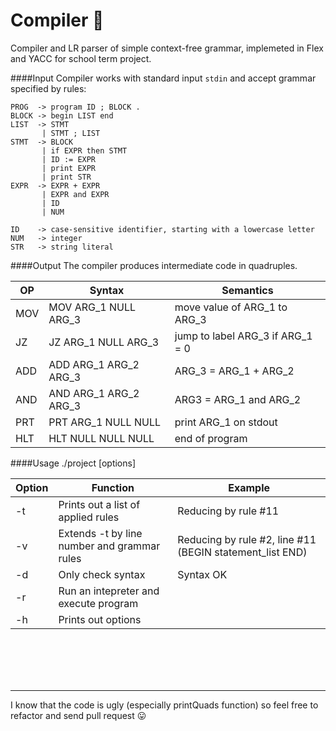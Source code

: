 # Compiler :see_no_evil:
Compiler and LR parser of simple context-free grammar, implemeted in Flex and YACC for school term project.

####Input
Compiler works with standard input `stdin` and accept grammar specified by rules:
```
PROG  -> program ID ; BLOCK .
BLOCK -> begin LIST end
LIST  -> STMT
       | STMT ; LIST
STMT  -> BLOCK
       | if EXPR then STMT
       | ID := EXPR
       | print EXPR
       | print STR
EXPR  -> EXPR + EXPR
       | EXPR and EXPR
       | ID
       | NUM
       
ID    -> case-sensitive identifier, starting with a lowercase letter
NUM   -> integer
STR   -> string literal
```

####Output
The compiler produces intermediate code in quadruples.


OP | Syntax | Semantics
--- | ------ | ---------
MOV | MOV ARG_1 NULL ARG_3 | move value of ARG_1 to ARG_3
JZ | JZ ARG_1 NULL ARG_3 | jump to label ARG_3 if ARG_1 = 0
ADD | ADD ARG_1 ARG_2 ARG_3 | ARG_3 = ARG_1 + ARG_2
AND | AND ARG_1 ARG_2 ARG_3 | ARG3 = ARG_1 and ARG_2
PRT | PRT ARG_1 NULL NULL | print ARG_1 on stdout
HLT | HLT NULL NULL NULL | end of program

####Usage
./project [options]

Option | Function | Example
------ | -------- | -------
-t | Prints out a list of applied rules | Reducing by rule #11
-v | Extends -t by line number and grammar rules | Reducing by rule #2, line #11 (BEGIN statement_list END)
-d | Only check syntax | Syntax OK
-r | Run an intepreter and execute program |
-h | Prints out options |

<br><br><br><br>
***

I know that the code is ugly (especially printQuads function) so feel free to refactor and send pull request :stuck_out_tongue:
